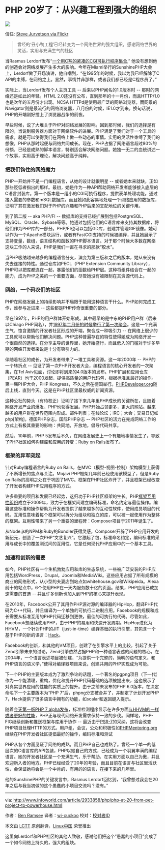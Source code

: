 PHP 20岁了：从兴趣工程到强大的组织
=============================================================================
![](http://images.techhive.com/images/article/2015/06/13049862325_8c97a11878_z-100590275-primary.idge.jpg)

信任: [Steve Jurvetson via Flickr][1]

> 曾经的‘丑小鸭工程’已经转变为一个网络世界的强大组织，感谢网络世界的灵活，实用与充满生气的社区

当Rasmus Lerdorf发布“[一个用C写的紧凑的CGI可执行程序集合][2],” 他没有想到他的创造会对网络发展产生多大的影响。今年在Miami举行的SunshinePHP大会上，Lerdorf做了开场演讲，他自嘲到，“在1995年的时候，我以为我已经解除了C API的束缚，在网络之上。显然，事情并非那样，或者我们都已经是C程序员了。”

实际上，当Lerdorf发布个人主页工具 -- 后来以PHP闻名的1.0版本时 -- 那时的网络还是如此的年轻。HTML 2.0还没有公布，直到那年的十一月份，而且HTTP/1.0也是次年的五月份才出现。NCSA HTTPd是使用最广泛的网络浏览器，而网景的Navigator则是最流行的网络浏览器，八月份的时候，IE1.0才到来。换句话说，PHP的开端刚好撞上了浏览器战争的前夜。

早些时候，说了大堆关于PHP对网络发展的影响。回到那时候，我们的选择是有限的，当说到服务器方面对于网络软件的进展。PHP满足了我们对于一个工具的需求，就是可以使得我们在网络上做一些动态的事情。实用的灵活性束缚了我们的想像，PHP从那时起便与网络共同成长。现在，PHP占据了网络语言超过80%的份额，已经是成熟的脚本语言，特别适合解决网络问题。她独一无二的血统讲述一个故事，实用高于理论，解决问题高于纯粹。

### 把我们钩住的网络魔力 ###

PHP一开始并不是一门编程语言，从她的设计就很明星 -- 或者她本来就缺，正如那些贬低者指出的那样。最初，她是作为一种API帮助网络开发者能够接入底层的C语言封装库。第一个版本是一组小的CGI可执行程序，提供表单处理功能，通过接入需要的参数和mSQL数据库。而且她如此容易地处理一个网络应用的数据库，证明了其在激发我们对于PHP的兴趣和PHP后来的支配地位的关键作用。

到了第二版 -- aka PHP/FI -- 数据库的支持已经扩展到包括PostgreSQL、MySQL、Oracle、Sybase等等。她通过包括他们的C语言库来支持其数据库，将他们作为PHP库的一部分。PHP/FI也可以包括GD库，创建并管理GIF镜像。她可以作为一个Apache模块运行，或者有FastCGI支持的时候被编译，并且她展示了支持变量，数组，语言结构和函数的PHP脚本语言。对于那个时候大多数在网络这块工作的人来说，PHP是我们一直在寻求的那款“胶水”。

当PHP吸纳越来越多的编程语言分支，演变为第三版和之后的版本，她从来没有失去连接的特性。通过仓库如PECL（PHP Extension Community Library），PHP可以把库都连在一起，暴露他们的函数给PHP层。这种将组件结合在一起的能力，成为PHP之美的一个重要方面，尽管她没有被限制在其资源代码上。

### 网络，一个码农们的社区 ###

PHP在网络发展上的持续影响并不局限于能用这种语言干什么。PHP如何完成工作，谁参与近进来 -- 这些都是PHP传奇很重要的部分。

早在1997年，PHP的用户群体开始形成。其中最早的是中东的PHP用户群（后来以Chiago PHP闻名），并[1997年二月份的时候举行了第一次聚会][4]。这是一个充满生气，饱含激情的开发者社区形成的开端，聚合成一种吸引力 -- 在网络上很少的工具就可以帮助他们解决问题。PHP这种普遍存在的特性使得她成为网络开发一个很自然的选择。在分享主导的世界里，她开始盛行，而且低入的门槛对于许多早期的网络开发者来说是十分有吸引力的。

伴随着社区的成长，为开发者带来了一堆工具和资源。这一年2000年 -- PHP的一个转折点 -- 见证了第一次PHP开发者大会，编程语言的核心开发者的一次聚集，在Tel Aviv见面，讨论即将到来的4.0版本的发布。PHP扩展和应用仓库（PEAR）也于2000发起，提供高质量的用户代码包，根据标准且最好的操作。第一届PHP大会，PHP Kongress，不久之后在德国举行。[PHPDeveloper.org][5]随后上线，直到今天。这是在PHP社区里最权威的新闻资源。

这种公社的势头（有待校正）证明了接下来几年里PHP成长的关键所在，且随着网络开发产业的爆发，PHP也获得发展。PHP开始占领更多，更大的网站。越来越多的用户群在世界范围内形成。邮件列表；在线论坛；IRC；大会；交易日记如php[架构]，德国PHP杂志，国际PHP杂志 -- PHP社区的活力在完成网络工作的方式上有极其重要的影响：共同地，开放地，倡导代码共享。

然后，10年前，PHP 5发布后不久，在网络发展史上一个有趣地事情发生了，导致了PHP社区如何构建库和应用的转变：Ruby on Rails发布了。

### 框架的异军突起 ###

针对Ruby编程语言的Ruby on Rails，在MVC（模型-视图-控制）架构模型上获得了不断增长的焦点与关注。Mojavi PHP框架几年前已经使用该模型了，但是Ruby on Rails的高明之处在于巩固了MVC。框架在PHP社区炸开了，并且框架已经改变了开发者构建PHP应用程序的方式。

许多重要的项目和发展已经起势，这归功于PHP社区框架的生长。PHP[框架互用性组织][6]成立于2009年，致力于在框架间建立编码标准，命名约定与最佳操作。编纂这些标准和操作帮助为开发者提供了越来越多的互动性软件，使用成员项目的代码。互用性意味着每个框架可以拆分为组块和独立的库，可以被一起使用作为整体的框架。互用性带来了另一个重要的里程碑：Composer项目于2011年诞生了。

从Node.js的NPM和Ruby的Bundler获得灵感，Composer开辟了PHP应用开发的新纪元，创造了一次PHP“文艺复兴”。它激起了包，标准命名约定，编码标准的采用与成长中的覆盖测试间的互用性。它是任何现代PHP应用中的一个基本工具。

### 加速和创新的需要 ###

如今，PHP社区有一个生机勃勃应用和库的生态系统，一些被广泛安装的PHP应用包括WordPress，Drupal，Joomla和MediaWiki。这些应用占据了所有规模的商业的网络形式，从小型的夫妻店到站点如whitehouse.gov和Wikipeida。Alexa前十的站点中，6个使用PHP在一天内服务数十亿的页面。结果，PHP应用已成加速需要的首选 -- 并且许多创新也加入到PHP的核心来提升表现。

在2010年，Facebook公开了其用作PHP源对源的编译器的HipHop，翻译PHP代码为C++代码，并且编译为一个单独的可执行二进制应用。Facebook的规模和成长需要从标准互用的PHP代码迁移到更快，最佳的可执行的代码。尽管如此，Facebook想继续使用PHP，由于PHP的易用和快速开发周期。HipHop进化为HHVM，一个针对PHP的JIT（just-in-time）编译基础的执行引擎，其包含一个基于PHP的新的语言：[Hack][7]。

Facebook的创新，和其他的VM项目，创建了在引擎水平上的比较，引起了关于Zend引擎未来的讨论。Zend引擎依然占据PHP和一种语言表述的问题的核心。在2004年，一个语言表述项目被创建，“为提供一个完整的，简明的语句定义，和PHP语言的语义学，”使得对编译器项目来说，创建共用的PHP实现成为可能。

下一个PHP的主要版本成为了激烈争论的话题，一个著名的pgpng项目（下一代）作为一个能清理，重构，优化和提升PHP代码基础的选项被提出来，这也展示了对真实世界应用的性能的实质上的提升。由于之前未发布的PHP 6.0版本，在决定命名下一个主要版本为“PHP 7”后，phpng分支被合并了，并制定了计划开发PHP 7，Hack提供了很多语言中拥有的功能，如scalar和返回键入提示。

随着[今天第一版PHP 7 alpha发布][8]，标准检测程序显示在许多方面[与HHVM的一样或者更好的性能][9]，PHP正与现代网络开发需求保持一致的步伐。同样地，PHP-FIG继续创新和推送框架与库用于协作 -- 最近由于[PSR-7][10]的采纳，这将会改变PHP项目处理HTTP的方式。用户组，会议，公众和积极性如[PHPMentoring.org][11]继续在PHP开发者社区提倡最好的操作，编码标准和测试

PHP从各个方面见证了网络的成熟，而且PHP自己也成熟了。曾经一个单一的低层次的C语言库的API包装，PHP以她自己的方式，已经成为一个羽翼丰满的编程语言。她的开发者社区是一个充满生气，乐于帮助，在实用方面以自己为傲，并且欢迎新入者的地方。PHP已经经受了20年的考验，而且目前在语言与社区里活跃性，会保证她将会是一个中肯的，有用的的语言，在接下来的几年里。

他的SunshinePHP的关键发言中，Rasmus Lerdorf回忆到，“我曾想过我会在20年之后与我当初做的这个愚蠢的小项目交流吗？没有。”

--------------------------------------------------------------------------------

via: http://www.infoworld.com/article/2933858/php/php-at-20-from-pet-project-to-powerhouse.html

作者：[Ben Ramsey][a]
译者：[wi-cuckoo](https://github.com/wi-cuckoo)
校对：[校对者ID](https://github.com/校对者ID)

本文由 [LCTT](https://github.com/LCTT/TranslateProject) 原创翻译，[Linux中国](https://linux.cn/) 荣誉推出

[a]:http://www.infoworld.com/author/Ben-Ramsey/
[1]:https://www.flickr.com/photos/jurvetson/13049862325
[2]:https://groups.google.com/d/msg/comp.infosystems.www.authoring.cgi/PyJ25gZ6z7A/M9FkTUVDfcwJ
[3]:http://w3techs.com/technologies/overview/programming_language/all
[4]:http://web.archive.org/web/20061215165756/http://chiphpug.php.net/mpug.htm
[5]:http://www.phpdeveloper.org/
[6]:http://www.php-fig.org/
[7]:http://www.infoworld.com/article/2610885/facebook-q-a--hack-brings-static-typing-to-php-world.html
[8]:https://wiki.php.net/todo/php70#timetable
[9]:http://talks.php.net/velocity15
[10]:http://www.php-fig.org/psr/psr-7/
[11]:http://phpmentoring.org/
这里向Lerdorf和PHP社区的其他人致敬，感谢他们把这个“愚蠢的小项目”变成了一个如今网络上持久的，强大的组块。

